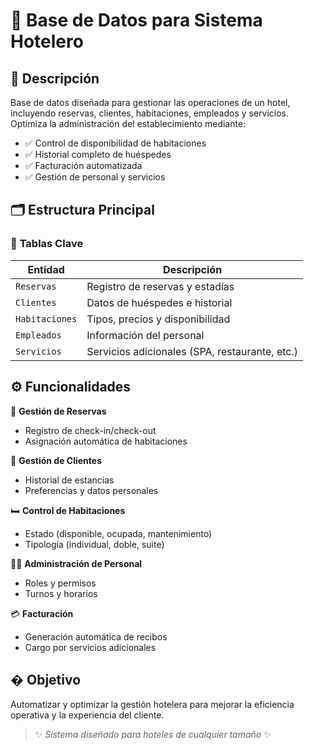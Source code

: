 # 🏨 Base de Datos para Sistema Hotelero  

## 📝 Descripción  
Base de datos diseñada para gestionar las operaciones de un hotel, incluyendo reservas, clientes, habitaciones, empleados y servicios. Optimiza la administración del establecimiento mediante:  

- ✅ Control de disponibilidad de habitaciones  
- ✅ Historial completo de huéspedes  
- ✅ Facturación automatizada  
- ✅ Gestión de personal y servicios  

## 🗂️ Estructura Principal  

### 🔹 **Tablas Clave**  
| Entidad        | Descripción                          |
|----------------|--------------------------------------|
| `Reservas`     | Registro de reservas y estadías      |
| `Clientes`     | Datos de huéspedes e historial       |
| `Habitaciones` | Tipos, precios y disponibilidad      |
| `Empleados`    | Información del personal             |
| `Servicios`    | Servicios adicionales (SPA, restaurante, etc.) |  

## ⚙️ Funcionalidades  

📅 **Gestión de Reservas**  
- Registro de check-in/check-out  
- Asignación automática de habitaciones  

👤 **Gestión de Clientes**  
- Historial de estancias  
- Preferencias y datos personales  

🛏️ **Control de Habitaciones**  
- Estado (disponible, ocupada, mantenimiento)  
- Tipología (individual, doble, suite)  

🧑‍💼 **Administración de Personal**  
- Roles y permisos  
- Turnos y horarios  

💳 **Facturación**  
- Generación automática de recibos  
- Cargo por servicios adicionales  

## � Objetivo  
Automatizar y optimizar la gestión hotelera para mejorar la eficiencia operativa y la experiencia del cliente.  

> ✨ *Sistema diseñado para hoteles de cualquier tamaño* ✨  